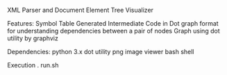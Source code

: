 XML Parser and Document Element Tree Visualizer

Features:
Symbol Table Generated
Intermediate Code in Dot graph format for understanding dependencies between a pair of nodes
Graph using dot utility by graphviz

Dependencies:
python 3.x
dot utility
png image viewer 
bash shell

Execution
. run.sh

